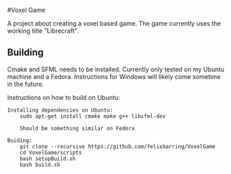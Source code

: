 
#Voxel Game

A project about creating a voxel based game.
The game currently uses the working title "Librecraft".

## Building

Cmake and SFML needs to be installed.
Currently only tested on my Ubuntu machine and a Fedora.
Instructions for Windows will likely come sometime in the future.

Instructions on how to build on Ubuntu:

```
Installing dependencies on Ubuntu:
	sudo apt-get install cmake make g++ libsfml-dev

	Should be something similar on Fedora

Buiding:
	git clone --recursive https://github.com/felixbarring/VoxelGame
	cd VoxelGame/scripts
	bash setupBuild.sh	
	bash build.sh
```